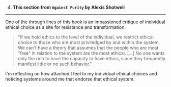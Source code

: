 4. **This section from `Against Purity` by Alexis Shotwell**
------------------------------------------------------------

One of the through lines of this book is an impassioned critique of individual ethical choice as a site for resistance and transformation.

> "If we hold ethics to the level of the individual, we restrict ethical choice to those who are most priviledged by and within the system. We can't have a theory that assumes that the people who are most "free" in relation to the system are the most ethical. [...] No one wants only the rich to have the capacity to have ethics, since they frequently manifest little or no such behavior."

I'm reflecting on how attached I feel to my individual ethical choices and noticing systems around me that endorse that ethical system.
